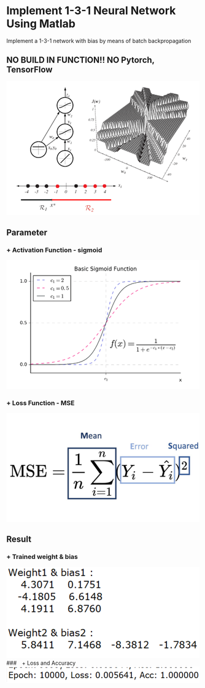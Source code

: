 # Implement 1-3-1 Neural Network Using Matlab

Implement a 1-3-1 network with bias by means of batch backpropagation

## NO BUILD IN FUNCTION!! NO Pytorch, TensorFlow

![](Pic/model.png)

## Parameter
### + Activation Function - sigmoid
![](Pic/sigmoid.png)
### + Loss Function - MSE
![](Pic/mse.jpg)


## Result
### + Trained weight & bias
![](Pic/weight.png)
###　+ Loss and Accuracy
![](Pic/res.png)